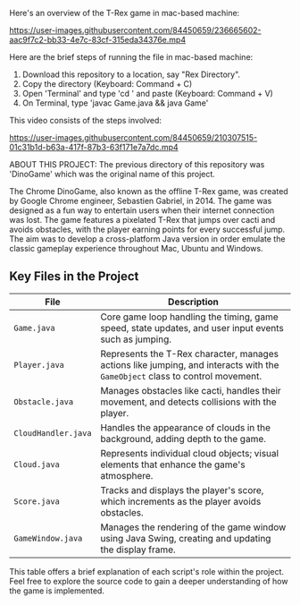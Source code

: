 Here's an overview of the T-Rex game in mac-based machine:

https://user-images.githubusercontent.com/84450659/236665602-aac9f7c2-bb33-4e7c-83cf-315eda34376e.mp4



Here are the brief steps of running the file in mac-based machine:
  
  1. Download this repository to a location, say "Rex Directory".
  2. Copy the directory (Keyboard: Command + C)
  3. Open 'Terminal' and type 'cd ' and paste (Keyboard: Command + V)
  4. On Terminal, type 'javac Game.java && java Game'

This video consists of the steps involved:

https://user-images.githubusercontent.com/84450659/210307515-01c31b1d-b63a-417f-87b3-63f171e7a7dc.mp4

ABOUT THIS PROJECT: 
  The previous directory of this repository was 'DinoGame' which was the original name of this project.

  The Chrome DinoGame, also known as the offline T-Rex game, was created by Google Chrome engineer, Sebastien Gabriel, in 2014. The game was designed as a fun way to entertain users when their internet connection was lost. The game features a pixelated T-Rex that jumps over cacti and avoids obstacles, with the player earning points for every successful jump. The aim was to develop a cross-platform Java version in order emulate the classic gameplay experience throughout Mac, Ubuntu and Windows.

## Key Files in the Project

| File                 | Description                                                                 |
|----------------------|-----------------------------------------------------------------------------|
| `Game.java`          | Core game loop handling the timing, game speed, state updates, and user input events such as jumping. |
| `Player.java`        | Represents the T-Rex character, manages actions like jumping, and interacts with the `GameObject` class to control movement. |
| `Obstacle.java`      | Manages obstacles like cacti, handles their movement, and detects collisions with the player. |
| `CloudHandler.java`  | Handles the appearance of clouds in the background, adding depth to the game. |
| `Cloud.java`         | Represents individual cloud objects; visual elements that enhance the game's atmosphere. |
| `Score.java`         | Tracks and displays the player's score, which increments as the player avoids obstacles. |
| `GameWindow.java`    | Manages the rendering of the game window using Java Swing, creating and updating the display frame. |

This table offers a brief explanation of each script's role within the project. Feel free to explore the source code to gain a deeper understanding of how the game is implemented.
